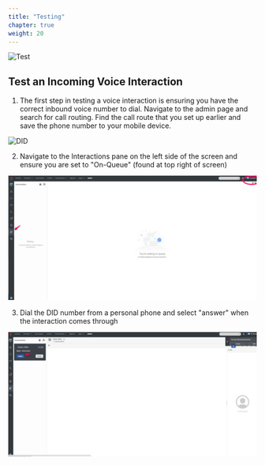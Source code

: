 ```yaml
---
title: "Testing"
chapter: true
weight: 20
---
```


 ![Test](/images/Inbound2-768x300.jpg)
## Test an Incoming Voice Interaction
1. The first step in testing a voice interaction is ensuring you have the correct inbound voice number to dial. Navigate to the admin page and search for call routing. Find the call route that you set up earlier and save the phone number to your mobile device.

![DID](/images/CallRouteDID.jpg)

2. Navigate to the Interactions pane on the left side of the screen and ensure you are set to "On-Queue" (found at top right of screen)

![interactionpane](/images/interactionpane.jpg)

3. Dial the DID number from a personal phone and select "answer" when the interaction comes through

![incomingcall](/images/incomingcall.jpg)
